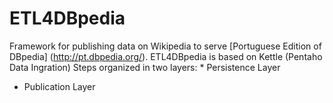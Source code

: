 # ETL4DBpedia
 Framework for publishing data on Wikipedia to serve [Portuguese Edition of DBpedia] (http://pt.dbpedia.org/). ETL4DBpedia is based on  Kettle (Pentaho Data Ingration) Steps organized in two layers: * Persistence Layer
 * Publication Layer
